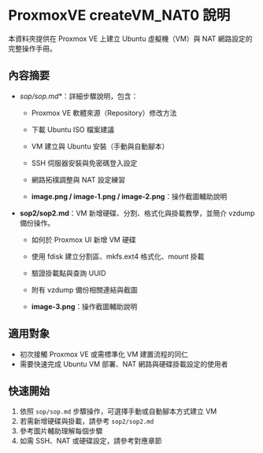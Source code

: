 # ProxmoxVE createVM_NAT0 說明

本資料夾提供在 Proxmox VE 上建立 Ubuntu 虛擬機（VM）與 NAT 網路設定的完整操作手冊。

## 內容摘要
- *sop/sop.md**：詳細步驟說明，包含：
  - Proxmox VE 軟體來源（Repository）修改方法
  - 下載 Ubuntu ISO 檔案建議
  - VM 建立與 Ubuntu 安裝（手動與自動腳本）
  - SSH 伺服器安裝與免密碼登入設定
  - 網路拓樸調整與 NAT 設定練習

  - **image.png / image-1.png / image-2.png**：操作截圖輔助說明 
- **sop2/sop2.md**：VM 新增硬碟、分割、格式化與掛載教學，並簡介 vzdump 備份操作。
  - 如何於 Proxmox UI 新增 VM 硬碟
  - 使用 fdisk 建立分割區、mkfs.ext4 格式化、mount 掛載
  - 驗證掛載點與查詢 UUID
  - 附有 vzdump 備份相關連結與截圖
 
  - **image-3.png**：操作截圖輔助說明

## 適用對象
- 初次接觸 Proxmox VE 或需標準化 VM 建置流程的同仁
- 需要快速完成 Ubuntu VM 部署、NAT 網路與硬碟掛載設定的使用者

## 快速開始
1. 依照 `sop/sop.md` 步驟操作，可選擇手動或自動腳本方式建立 VM
2. 若需新增硬碟與掛載，請參考 `sop2/sop2.md`
3. 參考圖片輔助理解每個步驟
4. 如需 SSH、NAT 或硬碟設定，請參考對應章節
